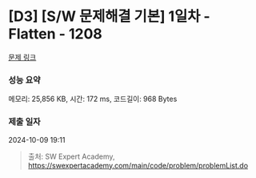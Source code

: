 # [D3] [S/W 문제해결 기본] 1일차 - Flatten - 1208 

[문제 링크](https://swexpertacademy.com/main/code/problem/problemDetail.do?contestProbId=AV139KOaABgCFAYh) 

### 성능 요약

메모리: 25,856 KB, 시간: 172 ms, 코드길이: 968 Bytes

### 제출 일자

2024-10-09 19:11



> 출처: SW Expert Academy, https://swexpertacademy.com/main/code/problem/problemList.do
